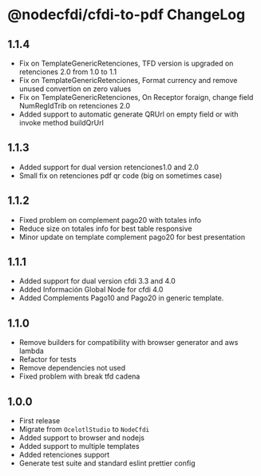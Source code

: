 # @nodecfdi/cfdi-to-pdf ChangeLog

## 1.1.4
- Fix on TemplateGenericRetenciones, TFD version is upgraded on retenciones 2.0 from 1.0 to 1.1
- Fix on TemplateGenericRetenciones, Format currency and remove unused convertion on zero values
- Fix on TemplateGenericRetenciones, On Receptor foraign, change field NumRegIdTrib on retenciones 2.0
- Added support to automatic generate QRUrl on empty field or with invoke method buildQrUrl

## 1.1.3
- Added support for dual version retenciones1.0 and 2.0
- Small fix on retenciones pdf qr code (big on sometimes case)

## 1.1.2
- Fixed problem on complement pago20 with totales info
- Reduce size on totales info for best table responsive
- Minor update on template complement pago20 for best presentation

## 1.1.1
- Added support for dual version cfdi 3.3 and 4.0
- Added Información Global Node for cfdi 4.0
- Added Complements Pago10 and Pago20 in generic template.

## 1.1.0
- Remove builders for compatibility with browser generator and aws lambda
- Refactor for tests
- Remove dependencies not used
- Fixed problem with break tfd cadena

## 1.0.0

- First release
- Migrate from `OcelotlStudio` to `NodeCfdi`
- Added support to browser and nodejs
- Added support to multiple templates
- Added retenciones support
- Generate test suite and standard eslint prettier config
